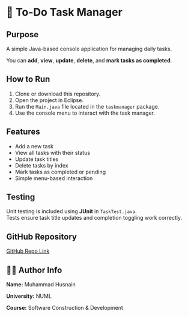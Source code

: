 
# 📝 To-Do Task Manager

##  Purpose

A simple Java-based console application for managing daily tasks.  

You can **add**, **view**, **update**, **delete**, and **mark tasks as completed**.

##  How to Run

1. Clone or download this repository.
2. Open the project in Eclipse.
3. Run the `Main.java` file located in the `taskmanager` package.
4. Use the console menu to interact with the task manager.

##  Features

- Add a new task
- View all tasks with their status
- Update task titles
- Delete tasks by index
- Mark tasks as completed or pending
- Simple menu-based interaction

##  Testing

Unit testing is included using **JUnit** in `TaskTest.java`.  
Tests ensure task title updates and completion toggling work correctly.

##  GitHub Repository
[GitHub Repo Link](https://github.com/MuhammadHusnain572/todo-task-manager)

## 👨‍💻 Author Info

**Name:** Muhammad Husnain 

**University:** NUML

**Course:** Software Construction & Development  

